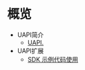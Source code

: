 # 概览

* UAPI简介
    * [UAPI.](/uapi/intro/introduction)
* UAPI扩展
    * [SDK 示例代码使用](/uapi/guide/sdk-guide)       
 
